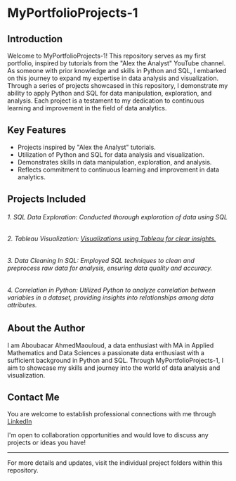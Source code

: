 # MyPortfolioProjects-1

## Introduction

Welcome to MyPortfolioProjects-1! This repository serves as my first portfolio, inspired by tutorials from the "Alex the Analyst" YouTube channel. As someone with prior knowledge and skills in Python and SQL, I embarked on this journey to expand my expertise in data analysis and visualization. Through a series of projects showcased in this repository, I demonstrate my ability to apply Python and SQL for data manipulation, exploration, and analysis. Each project is a testament to my dedication to continuous learning and improvement in the field of data analytics.

## Key Features

- Projects inspired by "Alex the Analyst" tutorials.
- Utilization of Python and SQL for data analysis and visualization.
- Demonstrates skills in data manipulation, exploration, and analysis.
- Reflects commitment to continuous learning and improvement in data analytics.

## Projects Included

###### 1. SQL Data Exploration: Conducted thorough exploration of data using SQL
###### 2. Tableau Visualization: [Visualizations using Tableau for clear insights.]()
###### 3. Data Cleaning In SQL: Employed SQL techniques to clean and preprocess raw data for analysis, ensuring data quality and accuracy.
###### 4. Correlation in Python:  Utilized Python to analyze correlation between variables in a dataset, providing insights into relationships among data attributes.

## About the Author

I am Aboubacar AhmedMaouloud, a data enthusiast with MA in Applied Mathematics and Data Sciences a passionate data enthusiast with a sufficient background in Python and SQL. Through MyPortfolioProjects-1, I aim to showcase my skills and journey into the world of data analysis and visualization. 

## Contact Me

You are welcome to establish professional connections with me through [LinkedIn](#www.linkedin.com/in/aboubacar-ahmed-maouloud-3b403b188) 

I'm open to collaboration opportunities and would love to discuss any projects or ideas you have!

---

For more details and updates, visit the individual project folders within this repository.
